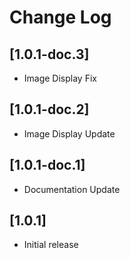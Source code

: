 # Change Log

## [1.0.1-doc.3]

- Image Display Fix

## [1.0.1-doc.2]

- Image Display Update

## [1.0.1-doc.1]

- Documentation Update

## [1.0.1]

- Initial release